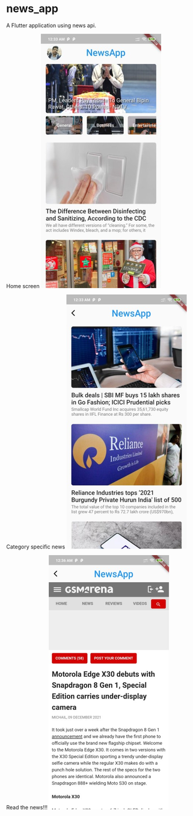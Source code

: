 # news_app

A Flutter application using news api.

Home screen
![Screenshot 1](scs/1.jpg)

Category specific news
![Screenshot 2](scs/2.jpg)

Read the news!!!
![Screenshot 3](scs/3.jpg)
